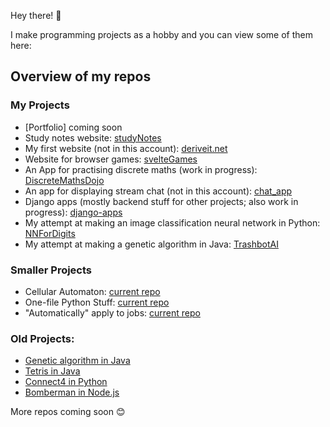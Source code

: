 Hey there! 👋

I make programming projects as a hobby and you can view some of them here:

## Overview of my repos
### My Projects
- [Portfolio] coming soon
- Study notes website: [studyNotes](https://github.com/uzairarif5/studyNotes.git)
- My first website (not in this account): [deriveit.net](https://github.com/deriveitCreator/deriveit.git)
- Website for browser games: [svelteGames](https://github.com/uzairarif5/svelteGames)
- An App for practising discrete maths (work in progress): [DiscreteMathsDojo](https://github.com/uzairarif5/DiscreteMathsDojo)
- An app for displaying stream chat (not in this account): [chat_app](https://github.com/deriveitCreator/chat_app)
- Django apps (mostly backend stuff for other projects; also work in progress): [django-apps](https://github.com/uzairarif5/django_apps)
- My attempt at making an image classification neural network in Python: [NNForDigits](https://github.com/uzairarif5/NNForDigits)
- My attempt at making a genetic algorithm in Java: [TrashbotAI](https://github.com/uzairarif5/trashbotAI)

### Smaller Projects
- Cellular Automaton: [current repo](https://github.com/uzairarif5/cellular_automaton)
- One-file Python Stuff: [current repo](https://github.com/uzairarif5/oneFilePython)
- "Automatically" apply to jobs: [current repo](https://github.com/uzairarif5/autoApply)

### Old Projects:
- [Genetic algorithm in Java](https://github.com/uzairarif5/trashbotAI)
- [Tetris in Java](https://github.com/uzairarif5/Tetris)
- [Connect4 in Python](https://github.com/uzairarif5/Connect4)
- [Bomberman in Node.js](https://github.com/uzairarif5/bomberman)

More repos coming soon 😊

